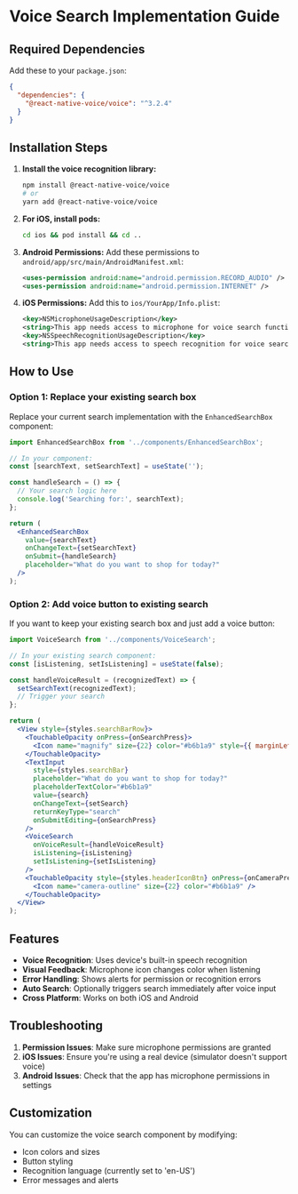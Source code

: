 # Voice Search Implementation Guide

## Required Dependencies

Add these to your `package.json`:

```json
{
  "dependencies": {
    "@react-native-voice/voice": "^3.2.4"
  }
}
```

## Installation Steps

1. **Install the voice recognition library:**
   ```bash
   npm install @react-native-voice/voice
   # or
   yarn add @react-native-voice/voice
   ```

2. **For iOS, install pods:**
   ```bash
   cd ios && pod install && cd ..
   ```

3. **Android Permissions:**
   Add these permissions to `android/app/src/main/AndroidManifest.xml`:
   ```xml
   <uses-permission android:name="android.permission.RECORD_AUDIO" />
   <uses-permission android:name="android.permission.INTERNET" />
   ```

4. **iOS Permissions:**
   Add this to `ios/YourApp/Info.plist`:
   ```xml
   <key>NSMicrophoneUsageDescription</key>
   <string>This app needs access to microphone for voice search functionality.</string>
   <key>NSSpeechRecognitionUsageDescription</key>
   <string>This app needs access to speech recognition for voice search functionality.</string>
   ```

## How to Use

### Option 1: Replace your existing search box

Replace your current search implementation with the `EnhancedSearchBox` component:

```jsx
import EnhancedSearchBox from '../components/EnhancedSearchBox';

// In your component:
const [searchText, setSearchText] = useState('');

const handleSearch = () => {
  // Your search logic here
  console.log('Searching for:', searchText);
};

return (
  <EnhancedSearchBox
    value={searchText}
    onChangeText={setSearchText}
    onSubmit={handleSearch}
    placeholder="What do you want to shop for today?"
  />
);
```

### Option 2: Add voice button to existing search

If you want to keep your existing search box and just add a voice button:

```jsx
import VoiceSearch from '../components/VoiceSearch';

// In your existing search component:
const [isListening, setIsListening] = useState(false);

const handleVoiceResult = (recognizedText) => {
  setSearchText(recognizedText);
  // Trigger your search
};

return (
  <View style={styles.searchBarRow}>
    <TouchableOpacity onPress={onSearchPress}>
      <Icon name="magnify" size={22} color="#b6b1a9" style={{ marginLeft: 12, marginRight: 6 }} />
    </TouchableOpacity>
    <TextInput
      style={styles.searchBar}
      placeholder="What do you want to shop for today?"
      placeholderTextColor="#b6b1a9"
      value={search}
      onChangeText={setSearch}
      returnKeyType="search"
      onSubmitEditing={onSearchPress}
    />
    <VoiceSearch
      onVoiceResult={handleVoiceResult}
      isListening={isListening}
      setIsListening={setIsListening}
    />
    <TouchableOpacity style={styles.headerIconBtn} onPress={onCameraPress}>
      <Icon name="camera-outline" size={22} color="#b6b1a9" />
    </TouchableOpacity>
  </View>
);
```

## Features

- **Voice Recognition**: Uses device's built-in speech recognition
- **Visual Feedback**: Microphone icon changes color when listening
- **Error Handling**: Shows alerts for permission or recognition errors
- **Auto Search**: Optionally triggers search immediately after voice input
- **Cross Platform**: Works on both iOS and Android

## Troubleshooting

1. **Permission Issues**: Make sure microphone permissions are granted
2. **iOS Issues**: Ensure you're using a real device (simulator doesn't support voice)
3. **Android Issues**: Check that the app has microphone permissions in settings

## Customization

You can customize the voice search component by modifying:
- Icon colors and sizes
- Button styling
- Recognition language (currently set to 'en-US')
- Error messages and alerts 